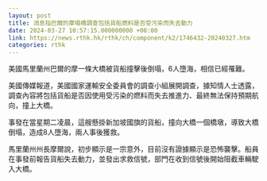 ```yaml
---
layout: post
title: 消息指巴爾的摩塌橋調查包括貨船燃料是否受污染而失去動力
date: 2024-03-27 10:57:15.000000000 +08:00
link: https://news.rthk.hk/rthk/ch/component/k2/1746432-20240327.htm
categories: rthk
---
```


美國馬里蘭州巴爾的摩一條大橋被貨船撞擊後倒塌，6人墮海，相信已經罹難。

美國傳媒報道，美國國家運輸安全委員會的調查小組展開調查，據知情人士透露，調查內容將包括貨船是否因使用受污染的燃料而失去推進力、最終無法保持預期航向，撞上大橋。

事發在當星期二凌晨，這艘懸掛新加坡國旗的貨船，撞向大橋一個橋墩，導致大橋倒塌，造成8人墮海，兩人事後獲救。

馬里蘭州州長摩爾說，初步顯示是一宗意外，目前沒有證據顯示是恐怖襲擊。船員在事發前報告貨船失去動力，並發出求救信號，部門在收到信號後開始阻截車輛駛入大橋。
